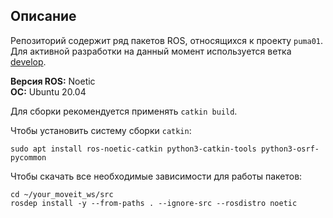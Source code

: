 ## Описание

Репозиторий содержит ряд пакетов ROS, относящихся к проекту `puma01`. Для активной разработки на данный момент используется ветка [develop](https://github.com/skbmir/puma01/tree/develop).

**Версия ROS:** Noetic  
**ОС:** Ubuntu 20.04

Для сборки рекомендуется применять `catkin build`.

Чтобы установить систему сборки `catkin`: 
```
sudo apt install ros-noetic-catkin python3-catkin-tools python3-osrf-pycommon
``` 

Чтобы скачать все необходимые зависимости для работы пакетов:
```
cd ~/your_moveit_ws/src
rosdep install -y --from-paths . --ignore-src --rosdistro noetic
```
<!--
## Описание пакетов:
**1. puma01_description:** содержит URDF робота;   
**2. puma01_control:** содержит код кастомных контроллеров, а также файл с их конфигурацией;  
**3. puma01_gazebo:** содержит launch-файлы для загрузки описания робота в Parameter Server и запуска симуляции Gazebo;  
**4. puma01_moveit:** пакет создан автоматически при помощи MoveIt Setup Assistant;  
**5. puma01_trajectory_executer:** содержит ROS-ноду, реализующую примитивный механизм выполнения заранее спланированной траектории;  
-->

<!--
## TO-DO
- добавить команды, используемые для запуска всего
- по-английски всё писать может??
-->

